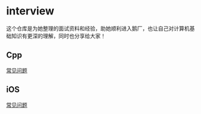 # interview

这个仓库是为她整理的面试资料和经验，助她顺利进入鹅厂，也让自己对计算机基础知识有更深的理解，同时也分享给大家！

## Cpp

[常见问题](./cpp.md)

## iOS

[常见问题](./iOS.md)
